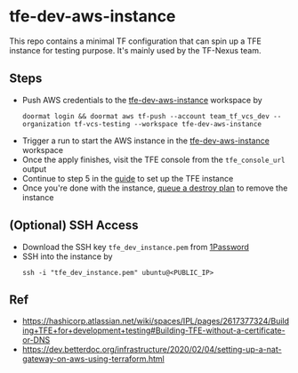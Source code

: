 # tfe-dev-aws-instance
This repo contains a minimal TF configuration that can spin up a TFE instance for testing purpose. It's mainly used by the TF-Nexus team. 

## Steps
- Push AWS credentials to the [tfe-dev-aws-instance](https://app.terraform.io/app/tf-vcs-testing/workspaces/tfe-dev-aws-instance) workspace by 
  ```
  doormat login && doormat aws tf-push --account team_tf_vcs_dev --organization tf-vcs-testing --workspace tfe-dev-aws-instance
  ```
- Trigger a run to start the AWS instance in the [tfe-dev-aws-instance](https://app.terraform.io/app/tf-vcs-testing/workspaces/tfe-dev-aws-instance) workspace
- Once the apply finishes, visit the TFE console from the `tfe_console_url` output
- Continue to step 5 in the [guide](https://hashicorp.atlassian.net/wiki/spaces/IPL/pages/2617377324/Building+TFE+for+development+testing#Building-TFE-without-a-certificate-or-DNS) to set up the TFE instance
- Once you're done with the instance, [queue a destroy plan](https://app.terraform.io/app/tf-vcs-testing/workspaces/tfe-dev-aws-instance/settings/delete) to remove the instance

## (Optional) SSH Access
- Download the SSH key `tfe_dev_instance.pem` from [1Password](https://hashicorp.1password.com/vaults/2s4jfhft5ngpnudna7qx3gejue/allitems/x5sbtwr46qv5gwfqtpairt6c5u)
- SSH into the instance by
  ```
  ssh -i "tfe_dev_instance.pem" ubuntu@<PUBLIC_IP>
  ```

## Ref
- https://hashicorp.atlassian.net/wiki/spaces/IPL/pages/2617377324/Building+TFE+for+development+testing#Building-TFE-without-a-certificate-or-DNS
- https://dev.betterdoc.org/infrastructure/2020/02/04/setting-up-a-nat-gateway-on-aws-using-terraform.html
